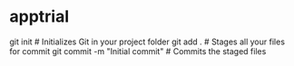 # apptrial
git init          # Initializes Git in your project folder
git add .         # Stages all your files for commit
git commit -m "Initial commit"  # Commits the staged files
  
